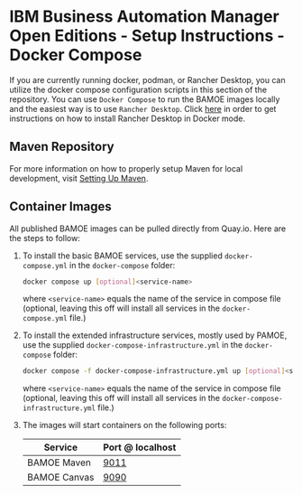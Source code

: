 # IBM Business Automation Manager Open Editions - Setup Instructions - Docker Compose
If you are currently running docker, podman, or Rancher Desktop, you can utilize the docker compose configuration scripts in this section of the repository.  You can use `Docker Compose` to run the BAMOE images locally and the easiest way is to use `Rancher Desktop`.  Click [here](https://docs.rancherdesktop.io/getting-started/installation/) in order to get instructions on how to install Rancher Desktop in Docker mode.  

## Maven Repository
For more information on how to properly setup Maven for local development, visit [Setting Up Maven](../maven/README.md).

## Container Images
All published BAMOE images can be pulled directly from Quay.io.  Here are the steps to follow:

1.  To install the basic BAMOE services, use the supplied `docker-compose.yml` in the `docker-compose` folder:

    ```bash
    docker compose up [optional]<service-name>
    ```

    where `<service-name>` equals the name of the service in compose file (optional, leaving this off will install all services in the `docker-compose.yml` file.)

2.  To install the extended infrastructure services, mostly used by PAMOE, use the supplied `docker-compose-infrastructure.yml` in the `docker-compose` folder:

    ```bash
    docker compose -f docker-compose-infrastructure.yml up [optional]<service-name>
    ```

    where `<service-name>` equals the name of the service in compose file (optional, leaving this off will install all services in the `docker-compose-infrastructure.yml` file.)

3.  The images will start containers on the following ports:

    | Service                   | Port @ localhost              |
    | ------------------------- | ----------------------------- |
    | BAMOE Maven               | [9011](http://localhost:9020) |
    | BAMOE Canvas              | [9090](http://localhost:9090) |








